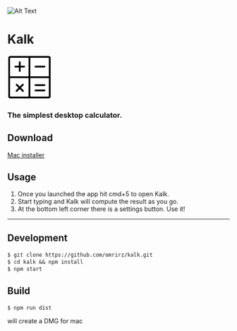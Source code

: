 
![Alt Text](https://media.giphy.com/media/eKmWjFzyJpcakTtgHW/giphy.gif)


# Kalk

![Logo](./src/assets/logo.png)

### The simplest desktop calculator.

## Download

[Mac installer](https://github.com/omrirz/kalk/releases/download/v.0.0.0/kalk-0.0.0.dmg)


## Usage

1. Once you launched the app hit cmd+5 to open Kalk.
2. Start typing and Kalk will compute the result as you go.
3. At the bottom left corner there is a settings button. Use it!

---

## Development

```console
$ git clone https://github.com/omrirz/kalk.git
$ cd kalk && npm install
$ npm start
```

## Build

```console
$ npm run dist
```

will create a DMG for mac
